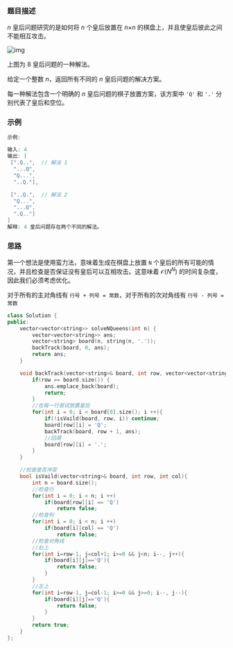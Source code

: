 ### 题目描述

*n* 皇后问题研究的是如何将 *n* 个皇后放置在 *n*×*n* 的棋盘上，并且使皇后彼此之间不能相互攻击。

![img](https://assets.leetcode-cn.com/aliyun-lc-upload/uploads/2018/10/12/8-queens.png)

上图为 8 皇后问题的一种解法。

给定一个整数 *n*，返回所有不同的 *n* 皇后问题的解决方案。

每一种解法包含一个明确的 *n* 皇后问题的棋子放置方案，该方案中 `'Q'` 和 `'.'` 分别代表了皇后和空位。

### 示例

```C++
示例:

输入: 4
输出: [
 [".Q..",  // 解法 1
  "...Q",
  "Q...",
  "..Q."],

 ["..Q.",  // 解法 2
  "Q...",
  "...Q",
  ".Q.."]
]
解释: 4 皇后问题存在两个不同的解法。
```

### 思路

第一个想法是使用蛮力法，意味着生成在棋盘上放置 `N` 个皇后的所有可能的情况，并且检查是否保证没有皇后可以互相攻击。这意味着 $\mathcal{O}(N^N)$ 的时间复杂度，因此我们必须考虑优化。

对于所有的主对角线有 `行号 + 列号 = 常数`，对于所有的次对角线有 `行号 - 列号 = 常数`

```C++
class Solution {
public:
    vector<vector<string>> solveNQueens(int n) {
        vector<vector<string>> ans;
        vector<string> board(n, string(n, '.'));
        backTrack(board, 0, ans);
        return ans;
    }

    void backTrack(vector<string>& board, int row, vector<vector<string>>& ans){
        if(row == board.size()) {
            ans.emplace_back(board);
            return;
        }
        //在每一行尝试放置皇后
        for(int i = 0; i < board[0].size(); i ++){
            if(!isVaild(board, row, i)) continue;
            board[row][i] = 'Q';
            backTrack(board, row + 1, ans);
            //回溯
            board[row][i] = '.';
        }
    }

    //检查是否冲突
    bool isVaild(vector<string>& board, int row, int col){
        int n = board.size();
        //检查行
        for(int i = 0; i < n; i ++)
            if(board[row][i] == 'Q') 
                return false;
        //检查列
        for(int i = 0; i < n; i ++)
            if(board[i][col] == 'Q') 
                return false;
        //检查对角线
        //右上
        for(int i=row-1, j=col+1; i>=0 && j<n; i--, j++){
            if(board[i][j]=='Q'){
                return false;
            }
        }
        //左上
        for(int i=row-1, j=col-1; i>=0 && j>=0; i--, j--){
            if(board[i][j]=='Q'){
                return false;
            }
        }
        return true;
    }
};
```

